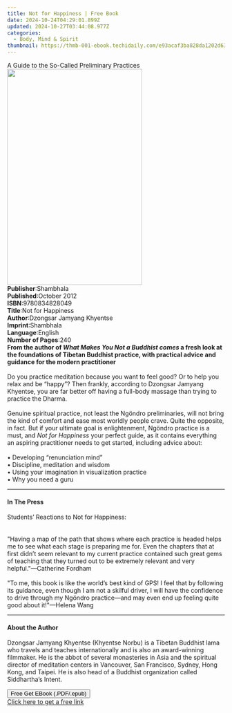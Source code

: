```yaml
---
title: Not for Happiness | Free Book
date: 2024-10-24T04:29:01.899Z
updated: 2024-10-27T03:44:08.977Z
categories:
  - Body, Mind & Spirit
thumbnail: https://thmb-001-ebook.techidaily.com/e93acaf3ba828da1202d63068760db36072e472fe0e8040daa0d06b2b9717e49.jpg
---
```

<main id="book-container">
  <div class="flex flex-col">
    <div class="book-brief flex-1 py-6 px-4 sm:p-6 md:py-10 md:px-8">
      <!-- brief-->
      <div class="book-brief-main">
        A Guide to the So-Called Preliminary Practices
      </div>
    </div>
    <div
      class="book-meta-info flex-1 grid gap-4 col-start-1 col-end-3 row-start-1 sm:mb-6 sm:grid-cols-4 lg:gap-6 lg:col-start-2 lg:row-end-6 lg:row-span-6 lg:mb-0"
    >
      <div
        class="book-meta-info-left place-content-center mt-4 p-4 text-sm leading-6 col-start-2 col-span-2 dark:text-slate-400"
      >
        <img
          class="w-full h-500 object-cover rounded-lg sm:h-255 sm:col-span-2 lg:col-span-full"
          src="https://img-001-ebook.techidaily.com/62653746a210158cdae5e5cb2a031a0b94c9400d08c746b23627190a3e79b9cf.jpg"
          alt=""
          width="312"
          height="500"
        />
      </div>
      <div
        class="book-meta-info-right mt-2 col-start-1 row-start-2 col-span-3 self-center"
      >
        <!-- meta data  -->
        <div class="flex flex-col px-4 md:px-8">
          <div class="flex-1">
            <strong>Publisher</strong>:<span class="px-2">Shambhala</span>
          </div>
          <div class="flex-1">
            <strong>Published</strong>:<span class="px-2">October 2012</span>
          </div>
          <div class="flex-1">
            <strong>ISBN</strong>:<span class="px-2">9780834828049</span>
          </div>
          <div class="flex-1">
            <strong>Title</strong>:<span class="px-2">Not for Happiness</span>
          </div>
          <div class="flex-1">
            <strong>Author</strong>:<span class="px-2"
              >Dzongsar Jamyang Khyentse</span
            >
          </div>
          <div class="flex-1">
            <strong>Imprint</strong>:<span class="px-2">Shambhala</span>
          </div>
          <div class="flex-1">
            <strong>Language</strong>:<span class="px-2">English</span>
          </div>
          <div class="flex-1">
            <strong>Number of Pages</strong>:<span class="px-2">240</span>
          </div>
        </div>
      </div>
    </div>
    <div class="book-description flex-1 py-6 px-4 sm:p-6 md:py-10 md:px-8">
      <div class="book-description-main">
        <div accordion-content="" id="description">
          <b
            >From the author of <i>What Makes You Not a Buddhist comes</i> a
            fresh look at the foundations of Tibetan Buddhist practice, with
            practical advice and guidance for the modern practitioner</b
          ><br /><br />Do you practice meditation because you want to feel good?
          Or to help you relax and be “happy”? Then frankly, according to
          Dzongsar Jamyang Khyentse, you are far better off having a full-body
          massage than trying to practice the Dharma.<br /><br />Genuine
          spiritual practice, not least the Ngöndro preliminaries, will not
          bring the kind of comfort and ease most worldly people crave. Quite
          the opposite, in fact. But if your ultimate goal is enlightenment,
          Ngöndro practice is a must, and <i>Not for Happiness</i> your perfect
          guide, as it contains everything an aspiring practitioner needs to get
          started, including advice about:<br /><br />• Developing “renunciation
          mind”<br />• Discipline, meditation and wisdom<br />• Using your
          imagination in visualization practice<br />• Why you need a guru
        </div>
        <div class="accordion-fader"></div>
      </div>
    </div>
    <div class="book-excerpts flex-1 py-6 px-4 sm:p-6 md:py-10 md:px-8">
      <!-- excerpts-->
      <div class="book-excerpts-main">
        <hr />
        <h4 class="placeholder placeholder-heading">
          <span>In The Press</span>
        </h4>
        <p>
          Students’ Reactions to Not for Happiness: <br /><br /><br />"Having a
          map of the path that shows where each practice is headed helps me to
          see what each stage is preparing me for. Even the chapters that at
          first didn’t seem relevant to my current practice contained such great
          gems of teaching that they turned out to be extremely relevant and
          very helpful."—Catherine Fordham <br /><br />"To me, this book is like
          the world’s best kind of GPS! I feel that by following its guidance,
          even though I am not a skilful driver, I will have the confidence to
          drive through my Ngöndro practice—and may even end up feeling quite
          good about it!"—Helena Wang
        </p>
      </div>
    </div>
    <div class="book-about-author flex-1 py-6 px-4 sm:p-6 md:py-10 md:px-8">
      <!-- about author-->
      <div class="book-main-author-main">
        <hr />
        <h4 class="placeholder placeholder-heading">
          <span>About the Author</span>
        </h4>
        <p>
          Dzongsar Jamyang Khyentse (Khyentse Norbu) is a Tibetan Buddhist lama
          who travels and teaches internationally and is also an award-winning
          filmmaker. He is the abbot of several monasteries in Asia and the
          spiritual director of meditation centers in Vancouver, San Francisco,
          Sydney, Hong Kong, and Taipei. He is also head of a Buddhist
          organization called Siddhartha’s Intent.
        </p>
      </div>
    </div>
    <div class="book-free-get flex-1 py-6 px-4 sm:p-6 md:py-10 md:px-8">
      <button
        id="btn-free-get"
        class="bg-blue-500 hover:bg-blue-700 text-white font-bold py-2 px-4 rounded"
      >
        Free Get EBook (.PDF/.epub)
      </button>
      <div id="countdown-display" class="px-2 text-lg mt-2"></div>
      <a
        id="free-link"
        class="hidden bg-blue-500 hover:bg-blue-700 text-white font-bold py-2 px-4 rounded"
        href="https://www.ebooks.com/en-us/book/95544359/not-for-happiness/dzongsar-jamyang-khyentse/"
        target="_blank"
        >Click here to get a free link</a
      >
    </div>
    <script>
      let countdownTime = 0;
      let countdownInterval = null;
      document
        .getElementById('btn-free-get')
        .addEventListener('click', startCountdown);
      function startCountdown() {
        countdownTime = new Date().getTime() + 60000 * 3;
        countdownInterval = setInterval(updateCountdown, 1000);
        document.getElementById('btn-free-get').disabled = true;
        document
          .getElementById('btn-free-get')
          .classList.add('bg-gray-500', 'cursor-not-allowed');
      }
      function updateCountdown() {
        let currentTime = new Date().getTime();
        let timeLeft = countdownTime - currentTime;
        let secondsLeft = Math.floor(timeLeft / 1000);
        document.getElementById('countdown-display').innerHTML =
          `Remaining time: ${secondsLeft} seconds.`;
        if (secondsLeft <= 0) {
          clearInterval(countdownInterval);
          document.getElementById('btn-free-get').classList.add('hidden');
          document.getElementById('free-link').classList.remove('hidden');
          document.getElementById('countdown-display').innerHTML = '';
        }
      }
    </script>
  </div>
</main>

<ins class="adsbygoogle"
      style="display:block"
      data-ad-client="ca-pub-7571918770474297"
      data-ad-slot="8358498916"
      data-ad-format="auto"
      data-full-width-responsive="true"></ins>
    